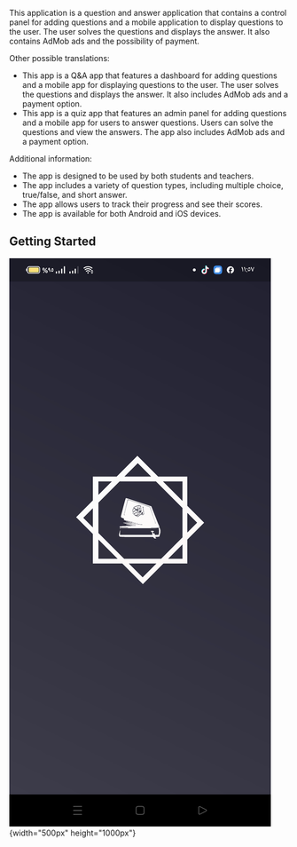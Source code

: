 This application is a question and answer application that contains a control panel for adding questions and a mobile application to display questions to the user. The user solves the questions and displays the answer. It also contains AdMob ads and the possibility of payment.

Other possible translations: 

* This app is a Q&A app that features a dashboard for adding questions and a mobile app for displaying questions to the user. The user solves the questions and displays the answer. It also includes AdMob ads and a payment option.
* This app is a quiz app that features an admin panel for adding questions and a mobile app for users to answer questions. Users can solve the questions and view the answers. The app also includes AdMob ads and a payment option.

Additional information:

* The app is designed to be used by both students and teachers.
* The app includes a variety of question types, including multiple choice, true/false, and short answer.
* The app allows users to track their progress and see their scores.
* The app is available for both Android and iOS devices.

## Getting Started

![](https://github.com/zeftawyapps/quizs-game-app/blob/master/quiz/Screenshot_2023-10-17-11-57-18-43_42c17d524df30ba81cdddad866a78249.jpg){width="500px" height="1000px"}
 
